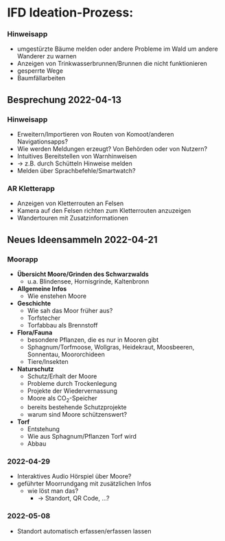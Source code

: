 # IFD Ideation-Prozess:
### Hinweisapp
- umgestürzte Bäume melden oder andere Probleme im Wald um andere Wanderer zu warnen
- Anzeigen von Trinkwasserbrunnen/Brunnen die nicht funktionieren
- gesperrte Wege
- Baumfällarbeiten

## Besprechung 2022-04-13
### Hinweisapp
- Erweitern/Importieren von Routen von Komoot/anderen Navigationsapps?
- Wie werden Meldungen erzeugt? Von Behörden oder von Nutzern?
- Intuitives Bereitstellen von Warnhinweisen
- → z.B. durch Schütteln Hinweise melden
- Melden über Sprachbefehle/Smartwatch?

### AR Kletterapp
- Anzeigen von Kletterrouten an Felsen
- Kamera auf den Felsen richten zum Kletterrouten anzuzeigen
- Wandertouren mit Zusatzinformationen

## Neues Ideensammeln 2022-04-21
### Moorapp
- **Übersicht Moore/Grinden des Schwarzwalds**
	- u.a. Blindensee, Hornisgrinde, Kaltenbronn
- **Allgemeine Infos** 
	- Wie enstehen Moore
- **Geschichte**
	- Wie sah das Moor früher aus?
	- Torfstecher
	- Torfabbau als Brennstoff
- **Flora/Fauna**
	- besondere Pflanzen, die es nur in Mooren gibt
	- Sphagnum/Torfmoose, Wollgras, Heidekraut, Moosbeeren, Sonnentau, Moororchideen
	- Tiere/Insekten
- **Naturschutz**
	- Schutz/Erhalt der Moore
	- Probleme durch Trockenlegung
	- Projekte der Wiedervernassung
	- Moore als CO<sub>2</sub>-Speicher
	- bereits bestehende Schutzprojekte
	- warum sind Moore schützenswert?
- **Torf**
	- Entstehung
	- Wie aus Sphagnum/Pflanzen Torf wird
	- Abbau

### 2022-04-29
- Interaktives Audio Hörspiel über Moore?
- geführter Moorrundgang mit zusätzlichen Infos
	- wie löst man das?
		- -> Standort, QR Code, ...?

### 2022-05-08 
- Standort automatisch erfassen/erfassen lassen